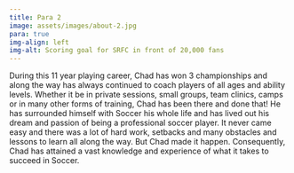 ```yaml
---
title: Para 2
image: assets/images/about-2.jpg
para: true
img-align: left
img-alt: Scoring goal for SRFC in front of 20,000 fans
---
```


During this 11 year playing career, Chad has won 3 championships and along the way has always continued to coach players of all ages and ability levels. Whether it be in private sessions, small groups, team clinics, camps or in many other forms of training, Chad has been there and done that! He has surrounded himself with Soccer his whole life and has lived out his dream and passion of being a professional soccer player. It never came easy and there was a lot of hard work, setbacks and many obstacles and lessons to learn all along the way. But Chad made it happen. Consequently, Chad has attained a vast knowledge and experience of what it takes to succeed in Soccer.

